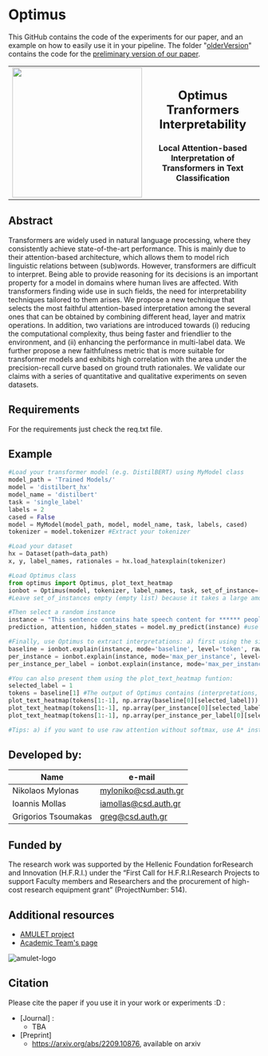 # Optimus

This GitHub contains the code of the experiments for our paper, and an example on how to easily use it in your pipeline. The folder "[olderVersion](https://github.com/intelligence-csd-auth-gr/Optimus-Transformers-Interpretability/tree/main/olderVersion)" contains the code for the [preliminary version of our paper](https://arxiv.org/abs/2209.10876). 

<table align="center" cellspacing="0" cellpadding="0">
    <tr>
        <td> <img src="https://github.com/intelligence-csd-auth-gr/Optimus-Transformers-Interpretability/blob/main/logo.png?raw=true" width="260"  height="260"></td>
        <td align="center"><p><h2>Optimus Tranformers Interpretability</h2><h4>Local Attention-based Interpretation of Transformers in Text Classification</h4></p></td>
    </tr>
</table>

## Abstract
Transformers are widely used in natural language processing, where they consistently achieve state-of-the-art performance. This is mainly due to their attention-based architecture, which allows them to model rich linguistic relations between (sub)words. However, transformers are difficult to interpret. Being able to provide reasoning for its decisions is an important property for a model in domains where human lives are affected. With transformers finding wide use in such fields, the need for interpretability techniques tailored to them arises. We propose a new technique that selects the most faithful attention-based interpretation among the several ones that can be obtained by combining different head, layer and matrix operations. In addition, two variations are introduced towards (i) reducing the computational complexity, thus being faster and friendlier to the environment, and (ii) enhancing the performance in multi-label data. We further propose a new faithfulness metric that is more suitable for transformer models and exhibits high correlation with the area under the precision-recall curve based on ground truth rationales. We validate our claims with a series of quantitative and qualitative experiments on seven datasets.

## Requirements

For the requirements just check the req.txt file.

## Example
```python
#Load your transformer model (e.g. DistilBERT) using MyModel class
model_path = 'Trained Models/' 
model = 'distilbert_hx' 
model_name = 'distilbert' 
task = 'single_label' 
labels = 2 
cased = False 
model = MyModel(model_path, model, model_name, task, labels, cased)
tokenizer = model.tokenizer #Extract your tokenizer

#Load your dataset
hx = Dataset(path=data_path)
x, y, label_names, rationales = hx.load_hatexplain(tokenizer)

#Load Optimus class
from optimus import Optimus, plot_text_heatmap
ionbot = Optimus(model, tokenizer, label_names, task, set_of_instance=[])
#Leave set_of_instances empty (empty list) because it takes a large amount of time to calculate the best configuration for the given set (Optimus Batch). Use it only if you want to later use Optimus Batch, to lower computational complexity during runtime.

#Then select a random instance
instance = "This sentence contains hate speech content for ****** people!"
prediction, attention, hidden_states = model.my_predict(instance) #use MyModel instance to make a prediction

#Finally, use Optimus to extract interpretations: a) first using the simple baseline attention setup (mean, mean, from), b) then using Optimus Prime and c) Optimus Label.
baseline = ionbot.explain(instance, mode='baseline', level='token', raw_attention='A')
per_instance = ionbot.explain(instance, mode='max_per_instance', level='token', raw_attention='A')
per_instance_per_label = ionbot.explain(instance, mode='max_per_instance_per_label', level='token', raw_attention='A')

#You can also present them using the plot_text_heatmap funtion:
selected_label = 1
tokens = baseline[1] #The output of Optimus contains (interpretations, tokens/sentences)
plot_text_heatmap(tokens[1:-1], np.array(baseline[0][selected_label]))
plot_text_heatmap(tokens[1:-1], np.array(per_instance[0][selected_label]))
plot_text_heatmap(tokens[1:-1], np.array(per_instance_per_label[0][selected_label]))

#Tips: a) if you want to use raw attention without softmax, use A* instead of A in raw_attention, b) if you want sentence level use sentence in level variable, and use the plot_sentence_heatmap function.
```

## Developed by: 
|    Name             |      e-mail          |
| --------------------| -------------------- |
| Nikolaos Mylonas    | myloniko@csd.auth.gr |
| Ioannis Mollas      | iamollas@csd.auth.gr |
| Grigorios Tsoumakas |  greg@csd.auth.gr    |


## Funded by
The research work was supported by the Hellenic Foundation forResearch and Innovation (H.F.R.I.) under the “First Call for H.F.R.I.Research Projects to support Faculty members and Researchers and the procurement of high-cost research equipment grant” (ProjectNumber: 514).


## Additional resources
- [AMULET project](https://www.linkedin.com/showcase/amulet-project/about/)
- [Academic Team's page](https://intelligence.csd.auth.gr/#)
 
 ![amulet-logo](https://user-images.githubusercontent.com/6009931/87019683-9204ad00-c1db-11ea-9394-855d1d3b41b3.png)

 ## Citation
Please cite the paper if you use it in your work or experiments :D :

- [Journal] :
    - TBA
- [Preprint] 
    - https://arxiv.org/abs/2209.10876, available on arxiv
